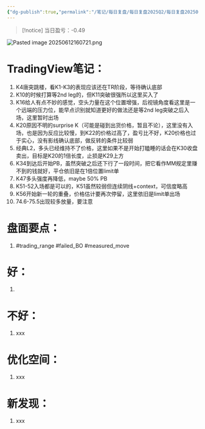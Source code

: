 ```yaml
---
{"dg-publish":true,"permalink":"/笔记/每日复盘/每日复盘2025Q2/每日复盘202506/20250611/"}
---
```


>[!notice] 当日盈亏：-0.49

![Pasted image 20250612160721.png](/img/user/%E5%9B%BE%E7%89%87%E5%AD%98%E6%94%BE%E5%9C%B0/Pasted%20image%2020250612160721.png)
# TradingView笔记：
1. K4唐突跳楼，看K1-K3的表现应该还在TR阶段，等待确认底部
2. K10的时候打算等2nd leg的，但K11突破很强所以这里买入了
3. K16给人有点不妙的感觉，空头力量在这个位置增强，后视镜角度看这里是一个远端的压力位，能早点识别就知道更好的做法还是等2nd leg突破之后入场，这里暂时出场
4. K20原因不明的surprise K（可能是碰到出货价格，暂且不论），这里没有入场，也是因为反应比较慢，到K22的价格过高了，盈亏比不好，K20价格也过于实心，没有影线确认底部，做反转的条件比较弱
5. 经典L2，多头已经维持不了价格，这里如果不是开始打瞌睡的话会在K30收盘卖出，目标是K20的1倍长度，止损是K29上方
6. K34到达后开始PB，虽然突破之后还下行了一段时间，把它看作MM规定里赚不到的钱就好，平仓依旧是在1倍位置limit单
7. K47多头强度再降低，maybe 50% PB
8. K51-52入场都是可以的，K51虽然较弱但连续阴线+context，可信度略高
9. K56开始新一轮的重叠，价格估计要再次停留，这里依旧是limit单出场
10. 74.6-75.5出现较多放量，要注意
# 盘面要点：
1. #trading_range #failed_BO #measured_move 
# 好：
1. 
# 不好：
1. xxx
# 优化空间：
1. xxx
# 新发现：
1. xxx